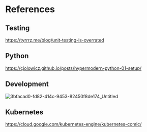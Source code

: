# References

## Testing
https://tyrrrz.me/blog/unit-testing-is-overrated

## Python
https://cjolowicz.github.io/posts/hypermodern-python-01-setup/

## Development
![3bfacad0-fd82-414c-9453-82450f8de174_Untitled](https://user-images.githubusercontent.com/29287692/165675839-a9867a58-2e83-4a77-b068-e0cc2c20d3d3.jpg)

## Kubernetes
https://cloud.google.com/kubernetes-engine/kubernetes-comic/
